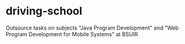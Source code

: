 # driving-school

Outsource tasks on subjects "Java Program Development" and "Web Program Development for Mobile Systems" at BSUIR
